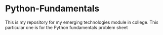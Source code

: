 # Python-Fundamentals
This is my repository for my emerging technologies module in college. This particular one is for the Python fundamentals problem sheet
